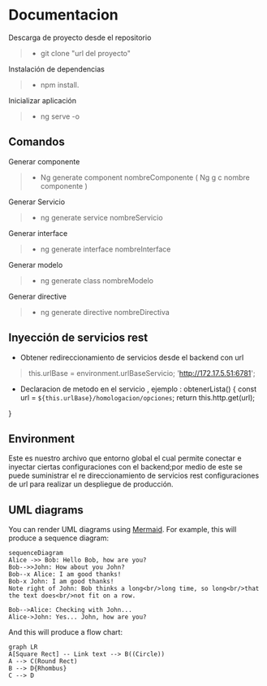 
# Documentacion 
Descarga  de  proyecto desde el repositorio
>- git clone "url del proyecto"

Instalación de dependencias
>- npm install.

Inicializar aplicación 
>- ng serve -o  


## Comandos 
 Generar componente
> - Ng generate component nombreComponente ( Ng g c nombre componente )

Generar Servicio

>- ng generate service nombreServicio

Generar interface
> - ng generate  interface  nombreInterface

Generar modelo 

>- ng generate class nombreModelo

Generar directive
>- ng generate directive nombreDirectiva 


## Inyección de servicios rest 
- Obtener redireccionamiento de servicios desde el backend con url
> this.urlBase = environment.urlBaseServicio; 'http://172.17.5.51:6781';
- Declaracion de metodo en el servicio  , ejemplo :
obtenerLista() {
const  url = `${this.urlBase}/homologacion/opciones`;
return  this.http.get(url);

}





	 

## Environment

Este es nuestro archivo que entorno  global el cual permite conectar  e inyectar ciertas configuraciones con el backend;por medio de este se puede 
suministrar el re direccionamiento de servicios rest configuraciones de url para realizar un despliegue  de producción.



## UML diagrams

You can render UML diagrams using [Mermaid](https://mermaidjs.github.io/). For example, this will produce a sequence diagram:

```mermaid
sequenceDiagram
Alice ->> Bob: Hello Bob, how are you?
Bob-->>John: How about you John?
Bob--x Alice: I am good thanks!
Bob-x John: I am good thanks!
Note right of John: Bob thinks a long<br/>long time, so long<br/>that the text does<br/>not fit on a row.

Bob-->Alice: Checking with John...
Alice->John: Yes... John, how are you?
```

And this will produce a flow chart:

```mermaid
graph LR
A[Square Rect] -- Link text --> B((Circle))
A --> C(Round Rect)
B --> D{Rhombus}
C --> D
```